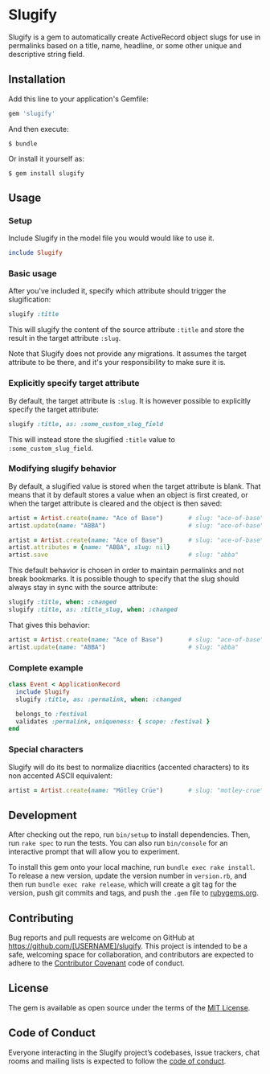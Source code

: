 # Slugify

Slugify is a gem to automatically create ActiveRecord object slugs for use in permalinks based on a title, name, headline, or some other unique and descriptive string field.

## Installation

Add this line to your application's Gemfile:

```ruby
gem 'slugify'
```

And then execute:

    $ bundle

Or install it yourself as:

    $ gem install slugify

## Usage

### Setup

Include Slugify in the model file you would would like to use it.

```ruby
include Slugify
```

### Basic usage

After you've included it, specify which attribute should trigger the slugification:

```ruby
slugify :title
```

This will slugify the content of the source attribute `:title` and store the result in the target attribute `:slug`. 

Note that Slugify does not provide any migrations. It assumes the target attribute to be there, and it's your responsibility to make sure it is.

### Explicitly specify target attribute

By default, the target attribute is `:slug`. It is however possible to explicitly specify the target attribute:

```ruby
slugify :title, as: :some_custom_slug_field
```

This will instead store the slugified `:title` value to `:some_custom_slug_field`.

### Modifying slugify behavior

By default, a slugified value is stored when the target attribute is blank. That means that it by default stores a value when an object is first created, or when the target attribute is cleared and the object is then saved:

```ruby
artist = Artist.create(name: "Ace of Base")       # slug: "ace-of-base"
artist.update(name: "ABBA")                       # slug: "ace-of-base" (still)

artist = Artist.create(name: "Ace of Base")       # slug: "ace-of-base"
artist.attributes = {name: "ABBA", slug: nil}
artist.save                                       # slug: "abba"
```

This default behavior is chosen in order to maintain permalinks and not break bookmarks. It is possible though to specify that the slug should always stay in sync with the source attribute:

```ruby
slugify :title, when: :changed
slugify :title, as: :title_slug, when: :changed
```

That gives this behavior: 

```ruby
artist = Artist.create(name: "Ace of Base")       # slug: "ace-of-base"
artist.update(name: "ABBA")                       # slug: "abba"
```

### Complete example

```ruby
class Event < ApplicationRecord
  include Slugify
  slugify :title, as: :permalink, when: :changed

  belongs_to :festival
  validates :permalink, uniqueness: { scope: :festival }
end
```

### Special characters

Slugify will do its best to normalize diacritics (accented characters) to its non accented ASCII equivalent:

```ruby
artist = Artist.create(name: "Mötley Crüe")       # slug: "motley-crue"
```

## Development

After checking out the repo, run `bin/setup` to install dependencies. Then, run `rake spec` to run the tests. You can also run `bin/console` for an interactive prompt that will allow you to experiment.

To install this gem onto your local machine, run `bundle exec rake install`. To release a new version, update the version number in `version.rb`, and then run `bundle exec rake release`, which will create a git tag for the version, push git commits and tags, and push the `.gem` file to [rubygems.org](https://rubygems.org).

## Contributing

Bug reports and pull requests are welcome on GitHub at https://github.com/[USERNAME]/slugify. This project is intended to be a safe, welcoming space for collaboration, and contributors are expected to adhere to the [Contributor Covenant](http://contributor-covenant.org) code of conduct.

## License

The gem is available as open source under the terms of the [MIT License](https://opensource.org/licenses/MIT).

## Code of Conduct

Everyone interacting in the Slugify project’s codebases, issue trackers, chat rooms and mailing lists is expected to follow the [code of conduct](https://github.com/arcticleo/slugify/blob/master/CODE_OF_CONDUCT.md).

